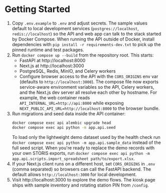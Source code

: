 # Getting Started

1. Copy `.env.example` to `.env` and adjust secrets. The sample values default to
   local development services (`postgres://localhost`, `redis://localhost`) so the
   API and web app can talk to the stack started by Docker Compose. When running
   the API outside of Docker, install dependencies with `pip install -r
   requirements-dev.txt` to pick up the pinned runtime and test packages.
2. Run `docker compose up --build` from the repository root. This starts:
   - FastAPI at http://localhost:8000
   - Next.js at http://localhost:3000
   - PostgreSQL, Redis, MinIO, and Celery workers
   - Configure browser access to the API with the `CORS_ORIGINS` env var (defaults to `http://localhost:3000`).
   The compose file now exports service-aware environment variables so the API,
   Celery workers, and the Next.js dev server all resolve each other by hostname.
   For example, the web container reads `API_INTERNAL_URL=http://api:8000` while
   exposing `NEXT_PUBLIC_API_URL=http://localhost:8000` to the browser bundle.
3. Run migrations and seed data inside the API container:
   ```bash
   docker compose exec api alembic upgrade head
   docker compose exec api python -m app.api.seed
   ```
   To load only the lightweight demo dataset used by the health check run
   `docker compose exec api python -m app.api.sample_data` instead of the full
   seed script. When you're ready to replace the demo records with your own STORIS
   exports, run `docker compose exec api python -m app.api.scripts.import_spreadsheet path/to/export.xlsx`.
4. If your Next.js client runs on a different host, set `CORS_ORIGINS` in `.env` (comma separated) so browsers can call the FastAPI backend. The default allows `http://localhost:3000` for local development.
5. Visit http://localhost:3000 to explore the demo flows. The kiosk page ships with sample inventory and rotating station PIN from `/config`.
